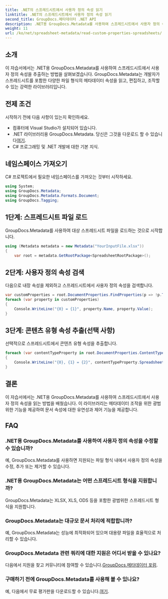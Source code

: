 ```yaml
---
title: .NET의 스프레드시트에서 사용자 정의 속성 읽기
linktitle: .NET의 스프레드시트에서 사용자 정의 속성 읽기
second_title: GroupDocs.메타데이터 .NET API
description: .NET용 GroupDocs.Metadata를 사용하여 스프레드시트에서 사용자 정의 속성을 추출하는 방법을 알아보세요. .NET 애플리케이션에서 메타데이터 조작을 강화합니다.
weight: 11
url: /ko/net/spreadsheet-metadata/read-custom-properties-spreadsheets/
---
```

## 소개
이 자습서에서는 .NET용 GroupDocs.Metadata를 사용하여 스프레드시트에서 사용자 정의 속성을 추출하는 방법을 살펴보겠습니다. GroupDocs.Metadata는 개발자가 스프레드시트를 포함한 다양한 파일 형식의 메타데이터 속성을 읽고, 편집하고, 조작할 수 있는 강력한 라이브러리입니다.
## 전제 조건
시작하기 전에 다음 사항이 있는지 확인하세요.
- 컴퓨터에 Visual Studio가 설치되어 있습니다.
-  .NET 라이브러리용 GroupDocs.Metadata. 당신은 그것을 다운로드 할 수 있습니다[여기](https://releases.groupdocs.com/metadata/net/).
- C# 프로그래밍 및 .NET 개발에 대한 기본 지식.

## 네임스페이스 가져오기
C# 프로젝트에서 필요한 네임스페이스를 가져오는 것부터 시작하세요.
```csharp
using System;
using GroupDocs.Metadata;
using GroupDocs.Metadata.Formats.Document;
using GroupDocs.Tagging;
```
## 1단계: 스프레드시트 파일 로드
GroupDocs.Metadata를 사용하여 대상 스프레드시트 파일을 로드하는 것으로 시작합니다.
```csharp
using (Metadata metadata = new Metadata("YourInputFile.xlsx"))
{
    var root = metadata.GetRootPackage<SpreadsheetRootPackage>();
```
## 2단계: 사용자 정의 속성 검색
다음으로 내장 속성을 제외하고 스프레드시트에서 사용자 정의 속성을 검색합니다.
```csharp
var customProperties = root.DocumentProperties.FindProperties(p => !p.Tags.Contains(Tags.Document.BuiltIn));
foreach (var property in customProperties)
{
    Console.WriteLine("{0} = {1}", property.Name, property.Value);
}
```
## 3단계: 콘텐츠 유형 속성 추출(선택 사항)
선택적으로 스프레드시트에서 콘텐츠 유형 속성을 추출합니다.
```csharp
foreach (var contentTypeProperty in root.DocumentProperties.ContentTypeProperties.ToList())
{
    Console.WriteLine("{0}, {1} = {2}", contentTypeProperty.SpreadsheetPropertyType, contentTypeProperty.Name, contentTypeProperty.SpreadsheetPropertyValue);
}
```

## 결론
이 자습서에서는 .NET용 GroupDocs.Metadata를 사용하여 스프레드시트에서 사용자 정의 속성을 읽는 방법을 배웠습니다. 이 라이브러리는 메타데이터 조작을 위한 광범위한 기능을 제공하여 문서 속성에 대한 유연성과 제어 기능을 제공합니다.

## FAQ
### .NET용 GroupDocs.Metadata를 사용하여 사용자 정의 속성을 수정할 수 있습니까?
예, GroupDocs.Metadata를 사용하면 지원되는 파일 형식 내에서 사용자 정의 속성을 수정, 추가 또는 제거할 수 있습니다.
### .NET용 GroupDocs.Metadata는 어떤 스프레드시트 형식을 지원합니까?
GroupDocs.Metadata는 XLSX, XLS, ODS 등을 포함한 광범위한 스프레드시트 형식을 지원합니다.
### GroupDocs.Metadata는 대규모 문서 처리에 적합합니까?
예, GroupDocs.Metadata는 성능에 최적화되어 있으며 대용량 파일을 효율적으로 처리할 수 있습니다.
### GroupDocs.Metadata 관련 쿼리에 대한 지원은 어디서 받을 수 있나요?
 다음에서 지원을 찾고 커뮤니티에 참여할 수 있습니다.[GroupDocs.메타데이터 포럼](https://forum.groupdocs.com/c/metadata/14).
### 구매하기 전에 GroupDocs.Metadata를 사용해 볼 수 있나요?
 예, 다음에서 무료 평가판을 다운로드할 수 있습니다.[여기](https://releases.groupdocs.com/).